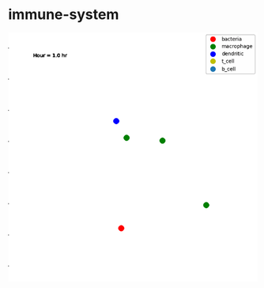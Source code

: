 # immune-system

<p align="center">
  <img src="https://github.com/gabrielraya/immune-system/blob/main/animation.gif" width="650" title="hover text">
</p>

